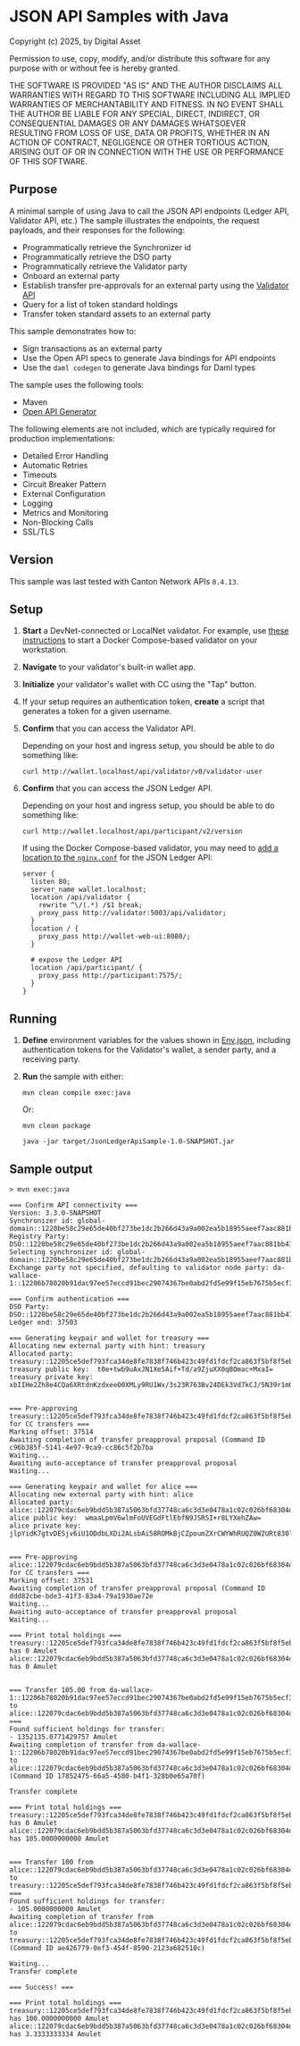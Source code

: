 # JSON API Samples with Java

Copyright (c) 2025, by Digital Asset

Permission to use, copy, modify, and/or distribute this software for any purpose
with or without fee is hereby granted.

THE SOFTWARE IS PROVIDED "AS IS" AND THE AUTHOR DISCLAIMS ALL WARRANTIES WITH REGARD TO
THIS SOFTWARE INCLUDING ALL IMPLIED WARRANTIES OF MERCHANTABILITY AND FITNESS.
IN NO EVENT SHALL THE AUTHOR BE LIABLE FOR ANY SPECIAL, DIRECT, INDIRECT, OR
CONSEQUENTIAL DAMAGES OR ANY DAMAGES WHATSOEVER RESULTING FROM LOSS OF USE,
DATA OR PROFITS, WHETHER IN AN ACTION OF CONTRACT, NEGLIGENCE OR OTHER TORTIOUS ACTION,
ARISING OUT OF OR IN CONNECTION WITH THE USE OR PERFORMANCE OF THIS SOFTWARE.

## Purpose

A minimal sample of using Java to call the JSON API endpoints (Ledger API, Validator API, etc.)
The sample illustrates the endpoints, the request payloads, and their responses for the following:

* Programmatically retrieve the Synchronizer id
* Programmatically retrieve the DSO party
* Programmatically retrieve the Validator party
* Onboard an external party
* Establish transfer pre-approvals for an external party using the [Validator API](https://docs.dev.sync.global/app_dev/validator_api/index.html#external-signing-api)
* Query for a list of token standard holdings
* Transfer token standard assets to an external party

This sample demonstrates how to:

* Sign transactions as an external party
* Use the Open API specs to generate Java bindings for API endpoints
* Use the `daml codegen` to generate Java bindings for Daml types

The sample uses the following tools:

* Maven
* [Open API Generator](https://openapi-generator.tech/docs/generators/java)

The following elements are not included,
which are typically required for production implementations:

* Detailed Error Handling
* Automatic Retries
* Timeouts
* Circuit Breaker Pattern
* External Configuration
* Logging
* Metrics and Monitoring
* Non-Blocking Calls
* SSL/TLS

## Version

This sample was last tested with Canton Network APIs `0.4.13`.

## Setup

1. **Start** a DevNet-connected or LocalNet validator.
   For example, use [these instructions](https://docs.dev.sync.global/validator_operator/validator_compose.html)
   to start a Docker Compose-based validator on your workstation.
2. **Navigate** to your validator's built-in wallet app.
3. **Initialize** your validator's wallet with CC using the "Tap" button.
4. If your setup requires an authentication token, **create** a script that generates a token for a given username.
5. **Confirm** that you can access the Validator API.

    Depending on your host and ingress setup, you should be able to do something like:
    
    ```
    curl http://wallet.localhost/api/validator/v0/validator-user
    ```

6. **Confirm** that you can access the JSON Ledger API.

   Depending on your host and ingress setup, you should be able to do something like:
   
   ```
   curl http://wallet.localhost/api/participant/v2/version
   ```

   If using the Docker Compose-based validator, you may need to
   [add a location to the `nginx.conf`](https://docs.dev.sync.global/app_dev/ledger_api/index.html#comments) for the JSON Ledger API:
   
    ```
    server {
      listen 80;
      server_name wallet.localhost;
      location /api/validator {
        rewrite ^\/(.*) /$1 break;
        proxy_pass http://validator:5003/api/validator;
      }
      location / {
        proxy_pass http://wallet-web-ui:8080/;
      }

      # expose the Ledger API
      location /api/participant/ {
        proxy_pass http://participant:7575/;
      }
    }
    ```

## Running

1. **Define** environment variables for the values shown in
   [Env.json](./JsonLedgerApiSample/src/main/java/com/example/Env.java),
   including authentication tokens for the Validator's wallet,
   a sender party, and a receiving party.

2. **Run** the sample with either:

    ```
    mvn clean compile exec:java
    ```

    Or:

    ```
    mvn clean package

    java -jar target/JsonLedgerApiSample-1.0-SNAPSHOT.jar
    ```

## Sample output

```
> mvn exec:java

=== Confirm API connectivity ===
Version: 3.3.0-SNAPSHOT
Synchronizer id: global-domain::1220be58c29e65de40bf273be1dc2b266d43a9a002ea5b18955aeef7aac881bb471a
Registry Party: DSO::1220be58c29e65de40bf273be1dc2b266d43a9a002ea5b18955aeef7aac881bb471a
Selecting synchronizer id: global-domain::1220be58c29e65de40bf273be1dc2b266d43a9a002ea5b18955aeef7aac881bb471a
Exchange party not specified, defaulting to validator node party: da-wallace-1::12206b78020b91dac97ee57eccd91bec29074367be0abd2fd5e99f15eb7675b5ecf3

=== Confirm authentication ===
DSO Party: DSO::1220be58c29e65de40bf273be1dc2b266d43a9a002ea5b18955aeef7aac881bb471a
Ledger end: 37503

=== Generating keypair and wallet for treasury ===
Allocating new external party with hint: treasury
Allocated party: treasury::12205ce5def793fca34de8fe7838f746b423c49fd1fdcf2ca863f5bf8f5eb568ebfb
treasury public key:  t0e+twb9uAxJN1Xe5Aif+Td/a9ZjuXX0qBOmac+MxaI=
treasury private key: xbIIHe2Zh8e4CQa6XRtdnKzdxeeO0XMLy9RU1Wx/3s23R763Bv24DEk3Vd7kCJ/5N39r1mO5dfSoE6Zpz4zFog==


=== Pre-approving treasury::12205ce5def793fca34de8fe7838f746b423c49fd1fdcf2ca863f5bf8f5eb568ebfb for CC transfers ===
Marking offset: 37514
Awaiting completion of transfer preapproval proposal (Command ID c96b385f-5141-4e97-9ca9-cc86c5f2b7ba
Waiting...
Awaiting auto-acceptance of transfer preapproval proposal
Waiting...

=== Generating keypair and wallet for alice ===
Allocating new external party with hint: alice
Allocated party: alice::122079cdac6eb9bdd5b387a5063bfd37748ca6c3d3e0478a1c02c026bf68304d19ca
alice public key:  wmaaLpmV6wlmFoUVEGdFtlEbfN9JSRSI+r8LYXehZAw=
alice private key: jlpYidK7gtvDESjv6iU1ODdbLXDi2ALsbAi58ROMkBjCZpoumZXrCWYWhRUQZ0W2URt830lJFIj6vwthd6FkDA==


=== Pre-approving alice::122079cdac6eb9bdd5b387a5063bfd37748ca6c3d3e0478a1c02c026bf68304d19ca for CC transfers ===
Marking offset: 37531
Awaiting completion of transfer preapproval proposal (Command ID ddd82cbe-bde3-41f3-83a4-79a1930ae72e
Waiting...
Awaiting auto-acceptance of transfer preapproval proposal
Waiting...

=== Print total holdings ===
treasury::12205ce5def793fca34de8fe7838f746b423c49fd1fdcf2ca863f5bf8f5eb568ebfb has 0 Amulet
alice::122079cdac6eb9bdd5b387a5063bfd37748ca6c3d3e0478a1c02c026bf68304d19ca has 0 Amulet


=== Transfer 105.00 from da-wallace-1::12206b78020b91dac97ee57eccd91bec29074367be0abd2fd5e99f15eb7675b5ecf3 to alice::122079cdac6eb9bdd5b387a5063bfd37748ca6c3d3e0478a1c02c026bf68304d19ca ===
Found sufficient holdings for transfer: 
- 1352135.0771429757 Amulet
Awaiting completion of transfer from da-wallace-1::12206b78020b91dac97ee57eccd91bec29074367be0abd2fd5e99f15eb7675b5ecf3 to alice::122079cdac6eb9bdd5b387a5063bfd37748ca6c3d3e0478a1c02c026bf68304d19ca (Command ID 17852475-66a5-4580-b4f1-328b0e65a70f)

Transfer complete

=== Print total holdings ===
treasury::12205ce5def793fca34de8fe7838f746b423c49fd1fdcf2ca863f5bf8f5eb568ebfb has 0 Amulet
alice::122079cdac6eb9bdd5b387a5063bfd37748ca6c3d3e0478a1c02c026bf68304d19ca has 105.0000000000 Amulet


=== Transfer 100 from alice::122079cdac6eb9bdd5b387a5063bfd37748ca6c3d3e0478a1c02c026bf68304d19ca to treasury::12205ce5def793fca34de8fe7838f746b423c49fd1fdcf2ca863f5bf8f5eb568ebfb ===
Found sufficient holdings for transfer: 
- 105.0000000000 Amulet
Awaiting completion of transfer from alice::122079cdac6eb9bdd5b387a5063bfd37748ca6c3d3e0478a1c02c026bf68304d19ca to treasury::12205ce5def793fca34de8fe7838f746b423c49fd1fdcf2ca863f5bf8f5eb568ebfb (Command ID ae426779-0ef3-454f-8590-2123a682510c)

Waiting...
Transfer complete

=== Success! ===

=== Print total holdings ===
treasury::12205ce5def793fca34de8fe7838f746b423c49fd1fdcf2ca863f5bf8f5eb568ebfb has 100.0000000000 Amulet
alice::122079cdac6eb9bdd5b387a5063bfd37748ca6c3d3e0478a1c02c026bf68304d19ca has 3.3333333334 Amulet
```
